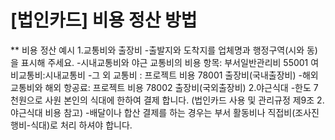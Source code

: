 # [법인카드] 비용 정산 방법


** 비용 정산 예시
1.교통비와 출장비
-출발지와 도착지를 업체명과 행정구역(시와 동)을 표시해 주세요. 
-시내교통비와 야근 교통비의 비용 항목: 부서일반관리비 55001 여비교통비:시내교통비
-그 외 교통비 : 프로젝트 비용 78001 출장비(국내출장비)
-해외 교통비와 해외 항공료:  프로젝트 비용 78002 출장비(국외출장비)
2.야근식대
-한도 7천원으로 사원 본인의 식대에 한하여 결제 합니다. (법인카드 사용 및 관리규정 제9조 2. 야근식대 비용 참고)
-배달이나 합산 결제를 하는 경우는 부서 활동비나 직접비(조사진행비-식대)로 처리 하셔야 합니다. 
